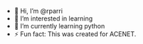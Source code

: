 - 👋 Hi, I’m @rparri
- 👀 I’m interested in learning
- 🌱 I’m currently learning python
- ⚡ Fun fact: This was created for ACENET.

<!---
rparri/rparri is a ✨ special ✨ repository because its `README.md` (this file) appears on your GitHub profile.
You can click the Preview link to take a look at your changes.
--->
